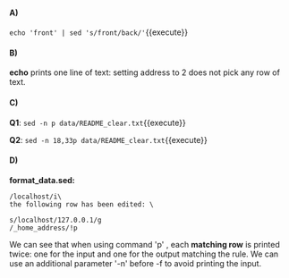 #### A)

`echo 'front' | sed 's/front/back/'`{{execute}}

#### B)

**echo** prints one line of text: setting address to 2 does not pick any row of text.

#### C)

**Q1**:
`sed -n p data/README_clear.txt`{{execute}}

**Q2**:
`sed -n 18,33p data/README_clear.txt`{{execute}}

#### D)

**format_data.sed:**

```
/localhost/i\
the following row has been edited: \

s/localhost/127.0.0.1/g
/_home_address/!p
```

We can see that when using command 'p' , each **matching row** is printed twice: one for the input and one for the output matching the rule. We can use an additional parameter '-n' before -f to avoid printing the input. 
